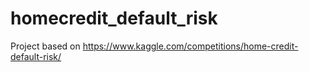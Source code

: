 # homecredit_default_risk
Project based on https://www.kaggle.com/competitions/home-credit-default-risk/
